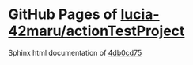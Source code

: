 GitHub Pages of [lucia-42maru/actionTestProject](https://github.com/lucia-42maru/actionTestProject.git)
===
Sphinx html documentation of [4db0cd75](https://github.com/lucia-42maru/actionTestProject/tree/4db0cd756a41b4a6a38c8a241e9c4c37cd5facaa)
